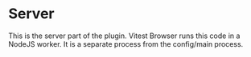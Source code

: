 # Server

This is the server part of the plugin.
Vitest Browser runs this code in a NodeJS worker.
It is a separate process from the config/main process.

